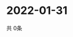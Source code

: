 # 2022-01-31
  共 0条

  <!-- BEGIN -->
  <!-- 最后更新时间Mon Jan 31 2022 18:04:45 GMT+0000 (Coordinated Universal Time) -->
  
  <!-- END -->
  
  
